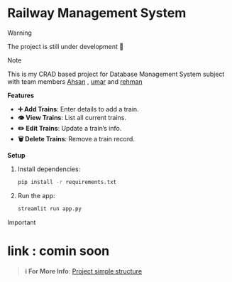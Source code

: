# Railway Management System

> [!WARNING]
> The project is still under development 🙂

> [!NOTE]
> This is my CRAD based project for Database Management System subject with team members [Ahsan](https://github.com/MrAhsan777) , [umar](https://github.com/Umarkeerio) and [rehman](#) 

**Features**  
- **➕ Add Trains**: Enter details to add a train.  
- **👁️ View Trains**: List all current trains.  
- **✏️ Edit Trains**: Update a train’s info.  
- **🗑️ Delete Trains**: Remove a train record.

**Setup**  
1. Install dependencies:
    ```bash
    pip install -r requirements.txt
    ```
2. Run the app:
    ```bash
    streamlit run app.py
    ```

> [!IMPORTANT]  
> # link : comin soon

> **ℹ️ For More Info**: [Project simple structure](https://github.com/Raufjatoi/Railway-Management-System/blob/main/struture.txt)
